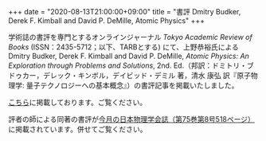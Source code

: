+++
date = "2020-08-13T21:00:00+09:00"
title = "書評 Dmitry Budker, Derek F. Kimball and David P. DeMille, Atomic Physics"
+++

学術誌の書評を専門とするオンラインジャーナル *Tokyo Academic Review of Books* (ISSN：2435-5712；以下、TARBとする) にて、上野恭裕氏によるDmitry Budker, Derek F. Kimball and David P. DeMille, *Atomic Physics: An Exploration through Problems and Solutions*, 2nd. Ed.（邦訳：ドミトリ・ブドゥカー，デレック・キンボル，デイビッド・デミル 著，清水 康弘 訳『原子物理学: 量子テクノロジーへの基本概念』）の書評記事を掲載いたしました。

[こちら](https://tarb.yamanami.tokyo/2020/08/0004-dmitry-budker-derek-f-kimball-and-david.html)に掲載しております。ご覧ください。

評者の師による同著の書評が[今月の日本物理学会誌（第75巻第8号518ページ）](https://www.jps.or.jp/books/gakkaishi/2020/08/75-8.php)に掲載されています。併せてご覧ください。
